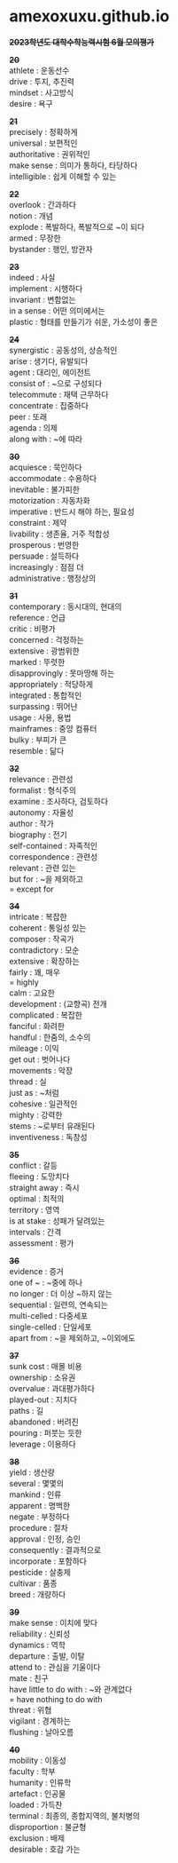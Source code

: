 # amexoxuxu.github.io

**~~2023학년도 대학수학능력시험 6월 모의평가~~**

**~~20~~**\
athlete : 운동선수\
drive : 투지, 추진력\
mindset : 사고방식\
desire : 욕구

**~~21~~**\
precisely : 정확하게\
universal : 보편적인\
authoritative : 권위적인\
make sense : 의미가 통하다, 타당하다\
intelligible : 쉽게 이해할 수 있는

**~~22~~**\
overlook : 간과하다\
notion : 개념\
explode : 폭발하다, 폭발적으로 ~이 되다\
armed : 무장한\
bystander : 행인, 방관자

**~~23~~**\
indeed : 사실\
implement : 시행하다\
invariant : 변함없는\
in a sense : 어떤 의미에서는\
plastic : 형태를 만들기가 쉬운, 가소성이 좋은

**~~24~~**\
synergistic : 공동성의, 상승적인\
arise : 생기다, 유발되다\
agent : 대리인, 에이전트\
consist of : ~으로 구성되다\
telecommute : 재택 근무하다\
concentrate : 집중하다\
peer : 또래\
agenda : 의제\
along with : ~에 따라

**~~30~~**\
acquiesce : 묵인하다\
accommodate : 수용하다\
inevitable : 불가피한\
motorization : 자동차화\
imperative : 반드시 해야 하는, 필요성\
constraint : 제약\
livability : 생존율, 거주 적합성\
prosperous : 번영한\
persuade : 설득하다\
increasingly : 점점 더\
administrative : 행정상의

**~~31~~**\
contemporary : 동시대의, 현대의\
reference : 언급\
critic : 비평가\
concerned : 걱정하는\
extensive : 광범위한\
marked : 뚜렷한\
disapprovingly : 못마땅해 하는\
appropriately : 적당하게\
integrated : 통합적인\
surpassing : 뛰어난\
usage : 사용, 용법\
mainframes : 중앙 컴퓨터\
bulky : 부피가 큰\
resemble : 닮다

**~~32~~**\
relevance : 관련성\
formalist : 형식주의\
examine : 조사하다, 검토하다\
autonomy : 자율성\
author : 작가\
biography : 전기\
self-contained : 자족적인\
correspondence : 관련성\
relevant : 관련 있는\
but for : ~을 제외하고\
= except for

**~~34~~**\
intricate : 복잡한\
coherent : 통일성 있는\
composer : 작곡가\
contradictory : 모순\
extensive : 확장하는\
fairly : 꽤, 매우\
= highly\
calm : 고요한\
development : (교향곡) 전개\
complicated : 복잡한\
fanciful : 화려한\
handful : 한줌의, 소수의\
mileage : 이익\
get out : 벗어나다\
movements : 악장\
thread : 실\
just as : ~처럼\
cohesive : 일관적인\
mighty : 강력한\
stems : ~로부터 유래된다\
inventiveness : 독창성

**~~35~~**\
conflict : 갈등\
fleeing : 도망치다\
straight away : 즉시\
optimal : 최적의\
territory : 영역\
is at stake : 성패가 달려있는\
intervals : 간격\
assessment : 평가

**~~36~~**\
evidence : 증거\
one of ~ : ~중에 하나\
no longer : 더 이상 ~하지 않는\
sequential : 일련의, 연속되는\
multi-celled : 다중세포\
single-celled : 단일세포\
apart from : ~을 제외하고, ~이외에도

**~~37~~**\
sunk cost : 매몰 비용\
ownership : 소유권\
overvalue : 과대평가하다\
played-out : 지치다\
paths : 길\
abandoned : 버려진\
pouring : 퍼붓는 듯한\
leverage : 이용하다

**~~38~~**\
yield : 생산량\
several : 몇몇의\
mankind : 인류\
apparent : 명백한\
negate : 부정하다\
procedure : 절차\
approval : 인정, 승인\
consequently : 결과적으로\
incorporate : 포함하다\
pesticide : 살충제\
cultivar : 품종\
breed : 개량하다

**~~39~~**\
make sense : 이치에 맞다\
reliability : 신뢰성\
dynamics : 역학\
departure : 출발, 이탈\
attend to : 관심을 기울이다\
mate : 친구\
have little to do with : ~와 관계없다\
= have nothing to do with\
threat : 위협\
vigilant : 경계하는\
flushing : 날아오름

**~~40~~**\
mobility : 이동성\
faculty : 학부\
humanity : 인류학\
artefact : 인공물\
loaded : 가득찬\
terminal : 최종의, 종합지역의, 불치병의\
disproportion : 불균형\
exclusion : 배제\
desirable : 호감 가는